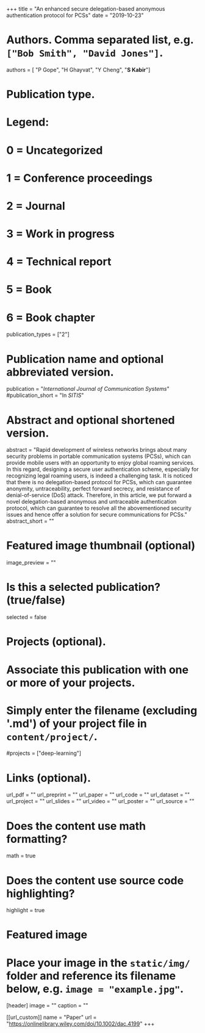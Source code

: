 +++
title = "An enhanced secure delegation-based anonymous authentication protocol for PCSs"
date = "2019-10-23"

# Authors. Comma separated list, e.g. `["Bob Smith", "David Jones"]`.
authors = [ "P Gope", "H Ghayvat", "Y Cheng", "**S Kabir**"]

# Publication type.
# Legend:
# 0 = Uncategorized
# 1 = Conference proceedings
# 2 = Journal
# 3 = Work in progress
# 4 = Technical report
# 5 = Book
# 6 = Book chapter
publication_types = ["2"]

# Publication name and optional abbreviated version.
publication = "*International Journal of Communication Systems*"
#publication_short = "In *SITIS*"

# Abstract and optional shortened version.
abstract = "Rapid development of wireless networks brings about many security problems in portable communication systems (PCSs), which can provide mobile users with an opportunity to enjoy global roaming services. In this regard, designing a secure user authentication scheme, especially for recognizing legal roaming users, is indeed a challenging task. It is noticed that there is no delegation-based protocol for PCSs, which can guarantee anonymity, untraceability, perfect forward secrecy, and resistance of denial-of-service (DoS) attack. Therefore, in this article, we put forward a novel delegation-based anonymous and untraceable authentication protocol, which can guarantee to resolve all the abovementioned security issues and hence offer a solution for secure communications for PCSs."
abstract_short = ""

# Featured image thumbnail (optional)
image_preview = ""

# Is this a selected publication? (true/false)
selected = false

# Projects (optional).
#   Associate this publication with one or more of your projects.
#   Simply enter the filename (excluding '.md') of your project file in `content/project/`.
#projects = ["deep-learning"]

# Links (optional).
url_pdf = ""
url_preprint = ""
url_paper = ""
url_code = ""
url_dataset = ""
url_project = ""
url_slides = ""
url_video = ""
url_poster = ""
url_source = ""

# Does the content use math formatting?
math = true

# Does the content use source code highlighting?
highlight = true

# Featured image
# Place your image in the `static/img/` folder and reference its filename below, e.g. `image = "example.jpg"`.
[header]
image = ""
caption = ""

[[url_custom]]
    name = "Paper"
    url = "https://onlinelibrary.wiley.com/doi/10.1002/dac.4199"
+++
